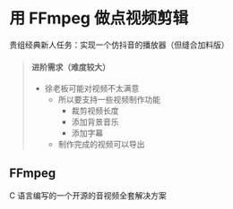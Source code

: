 # 用 FFmpeg 做点视频剪辑

贵组经典新人任务：实现一个仿抖音的播放器（但缝合加料版）

> #### **进阶需求（难度较大）**
>
> - 徐老板可能对视频不太满意
>   - 所以要支持一些视频制作功能
>     -  裁剪视频长度
>     -  添加背景音乐
>     -  添加字幕
>   -  制作完成的视频可以导出



## FFmpeg

C 语言编写的一个开源的音视频全套解决方案